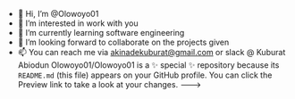 - 👋 Hi, I’m @Olowoyo01
- 👀 I’m interested in work with you
- 🌱 I’m currently learning software engineering 
- 💞️ I’m looking forward to collaborate on the projects given 
- 📫 You can reach me via akinadekuburat@gmail.com or slack @ Kuburat Abiodun
Olowoyo01/Olowoyo01 is a ✨ special ✨ repository because its `README.md` (this file) appears on your GitHub profile.
You can click the Preview link to take a look at your changes.
--->
